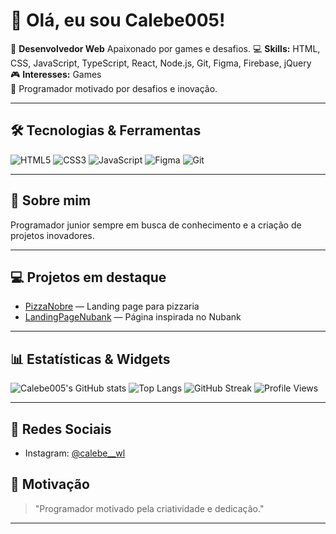# 👋 Olá, eu sou Calebe005!

🎨 **Desenvolvedor Web** Apaixonado por games e desafios.
💻 **Skills:** HTML, CSS, JavaScript, TypeScript, React, Node.js, Git, Figma, Firebase, jQuery  
🎮 **Interesses:** Games  
🚀 Programador motivado por desafios e inovação.

---

## 🛠️ Tecnologias & Ferramentas

![HTML5](https://img.shields.io/badge/-HTML5-E34F26?logo=html5&logoColor=fff&style=flat)
![CSS3](https://img.shields.io/badge/-CSS3-1572B6?logo=css3&logoColor=fff&style=flat)
![JavaScript](https://img.shields.io/badge/-JavaScript-F7DF1E?logo=javascript&logoColor=000&style=flat)
![Figma](https://img.shields.io/badge/-Figma-F24E1E?logo=figma&logoColor=fff&style=flat)
![Git](https://img.shields.io/badge/-Git-F05032?logo=git&logoColor=fff&style=flat)

---

## 🌟 Sobre mim

Programador junior sempre em busca de conhecimento e a criação de projetos inovadores.

---

## 💻 Projetos em destaque

- [PizzaNobre](https://github.com/Calebe005/PizzaNobre) — Landing page para pizzaria
- [LandingPageNubank](https://github.com/Calebe005/LandingPageNubank) — Página inspirada no Nubank


---

## 📊 Estatísticas & Widgets

![Calebe005's GitHub stats](https://github-readme-stats.vercel.app/api?username=Calebe005&show_icons=true&theme=radical)
![Top Langs](https://github-readme-stats.vercel.app/api/top-langs/?username=Calebe005&layout=compact&theme=radical)
![GitHub Streak](https://github-readme-streak-stats.herokuapp.com/?user=Calebe005&theme=radical)
![Profile Views](https://komarev.com/ghpvc/?username=Calebe005&color=blue&style=flat)

---

## 📱 Redes Sociais

- Instagram: [@calebe__wl](https://instagram.com/calebe__wl)

## 🚀 Motivação

> "Programador motivado pela criatividade e dedicação."

---
